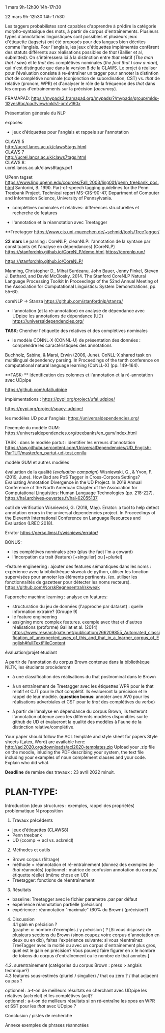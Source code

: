 

1 mars 9h-12h30 14h-17h30  <br>

22 mars  9h-12h30 14h-17h30

Les taggers probabilistes sont capables d'apprendre à prédire la catégorie morpho-syntaxique des mots, à partir de corpus d'entraînements. Plusieurs types d'annotations linguistiques sont possibles et plusieurs jeux d'étiquette (tagsets) ont été proposés pour des langues bien décrites comme l'anglais. Pour l'anglais, les jeux d'étiquettes implémentés confèrent des statuts différents aux réalisations possibles de *that* (Ballier et al, submitted). On s'intéressera ici à la distinction entre *that* relatif (*The man that I saw*) et le *that* des complétives nominales (*the fact that I saw a man*), qui n'est distinguée que dans la version 8 de la CLAWS. Le projet à réaliser pour l'évaluation consiste à re-éntraîner un tagger pour annoter la distintion *that* de complétive nominale (conjonction de subordination, CST) vs. *that* de relative (pronom, WPR) et d'analyser le rôle de la fréquence des *that* dans les corpus d'entraînements sur la précision (*accuracy*).


FRAMAPAD:
https://mypads2.framapad.org/mypads/?/mypads/group/mlds-1l2yes9bc/pad/view/mlds1-om1v190x


Présentation générale du NLP

exposés:
- jeux d'étiquettes pour l'anglais et rappels sur l'annotation

CLAWS 5 <br>
http://ucrel.lancs.ac.uk/claws5tags.html <br>
CLAWS 7 <br>
http://ucrel.lancs.ac.uk/claws7tags.html <br>
CLAWS 8: <br>
ucrel.lancs.ac.uk/claws8tags.pdf <br>

UPenn tagset
https://www.ling.upenn.edu/courses/Fall_2003/ling001/penn_treebank_pos.html
Santorini, B. 1990. Part-of-speech tagging guidelines for the Penn Treebank Project. Technical report MS-CIS-90-47, Department of Computer and Information Science, University of Pennsylvania.

- complétives nominales et relatives: différences structurelles et recherche de features


- l'annotation et la réannotation avec Treetagger

**Treetagger
https://www.cis.uni-muenchen.de/~schmid/tools/TreeTagger/


**22 mars**
Le parsing : CoreNLP, cleanNLP: l'annotation de la syntaxe par constituants (et l'analyse en dépendances)
(CoreNLP)
https://stanfordnlp.github.io/CoreNLP/demo.html
https://corenlp.run/

https://stanfordnlp.github.io/CoreNLP/

Manning, Christopher D., Mihai Surdeanu, John Bauer, Jenny Finkel, Steven J. Bethard, and David McClosky. 2014. The Stanford CoreNLP Natural Language Processing Toolkit In Proceedings of the 52nd Annual Meeting of the Association for Computational Linguistics: System Demonstrations, pp. 55-60.

coreNLP -> Stanza  https://github.com/stanfordnlp/stanza/

- l'annotation (et la ré-annotation) en analyse de dépendance avec UDpipe
les annotations de dépendance (UD)
https://universaldependencies.org/

**TASK**:  Chercher l'étiquette des relatives et des complétives nominales
- le modèle CONNL-X (CONNL-U) de présentation des données : comprendre les caractéristiques des annotations

Buchholz, Sabine, & Marsi, Erwin (2006, June). CoNLL-X shared task on multilingual dependency parsing. In Proceedings of the tenth conference on computational natural language learning (CoNLL-X) (pp. 149-164).

**TASK: ** Identification des colonnes et  l'annotation et la ré-annotation avec UDpipe

https://github.com/ufal/udpipe

implémentations : https://pypi.org/project/ufal.udpipe/

https://pypi.org/project/spacy-udpipe/

les modèles UD pour l'anglais: https://universaldependencies.org/

l'exemple du modèle GUM:
https://universaldependencies.org/treebanks/en_gum/index.html

TASK : dans le modèle partut : identifier les erreurs d'annotation
https://raw.githubusercontent.com/UniversalDependencies/UD_English-ParTUT/master/en_partut-ud-test.conllu

modèle GUM et autres modèles

évaluation de la qualité (_evaluation campaign_)
Wisniewski, G., & Yvon, F. (2019, June). How Bad are PoS Tagger in Cross-Corpora Settings? Evaluating Annotation Divergence in the UD Project. In 2019 Annual Conference of the North American Chapter of the Association for Computational Linguistics: Human Language Technologies (pp. 218-227).
https://hal.archives-ouvertes.fr/hal-02055137

outil de vérification
Wisniewski, G. (2018, May). Errator: a tool to help detect annotation errors in the universal dependencies project. In Proceedings of the Eleventh International Conference on Language Resources and Evaluation (LREC 2018).

Errator https://perso.limsi.fr/wisniews/errator/

BONUS:
- les complétives nominales zéro (plus the fact I'm a coward)
- l'incorpation du trait (feature) [+singulier] ou [+pluriel]

-feature engineering : ajouter des features sémantiques dans les noms : expérience avec la bibliothèque skweak de python, utiliser les fonction supervisées pour annoter les éléments pertinents. (ex. utiliser les fonctionnalités de gazetteer pour détecter les noms recteurs). 
https://github.com/NorskRegnesentral/skweak

l'approche machine learning : analyse en features:
- structuration du jeu de données (l'approche par dataset) : quelle information extraire? (Groupe 9)
- le feature engineering
- assigning more complex features. exemple avec that et d'autres réalisations (proforme) Gaillat et al. (2014)
https://www.researchgate.net/publication/266209855_Automated_classification_of_unexpected_uses_of_this_and_that_in_a_learner_corpus_of_English#fullTextFileContent

évaluation/projet étudiant

A partir de l'annotation du corpus Brown contenue dans la bibliothèque NLTK,  les étudiants procèderont

- à une classification des réalisations du that postnominal dans le Brown

- à un entraînement de Treetagger avec les étiquettes WPR pour le that relatif et CJT pour le _that_ complétif. Ils évalueront la précision et le rappel de leur modèle. (**question bonus**: annoter avec AV0 pour les réalisations adverbiales et CST pour le _that_ des complétives du verbe)

- à partir de l'analyse en dépendance du corpus Brown, ils testeront l'annotation obtenue avec les différents modèles disponibles sur le github de UD et évalueront la qualité des modèles à l'aune de la distinction relative/complétive.

Your paper should follow the ACL template and style sheet for papers Style sheets (Latex, Word) are available here: http://acl2020.org/downloads/acl2020-templates.zip Upload your .zip file on the moodle, inluding the PDF describing your system, the text file including your examples of noun complement clauses and your code.
Explain who did what.  

**Deadline** de remise des travaux : 23 avril 2022 minuit.


# PLAN-TYPE:
Introduction (deux structures : exemples, rappel des propriétés)
problématique N proposition

1. Travaux précédents
- jeux d'étiquettes (CLAWS8)
- Penn treebank
- UD (ccomp -> acl vs. acl:relcl)

2. Méthodes et outils
- Brown corpus (filtrage)
- méthode = réannotation et ré-entraînement (donnez des exemples de *that* réannotés)
(optionnel : matrice de confusion annotation du corpus/étiquette réelle)
(même chose en UD)
- Treetagger: fonctions de réentraînement

3. Résultats
- baseline: Treetagger avec le fichier paramètre .par par défaut
- expérience réannotation partielle (précision)
- expérience : réannotation "maximale" (60% du Brown) (précision?)

4. Discussion <br>
4.1 gain en précision ? <br>
(graphe:  x: nombre d'exemples / y précision ) ?
[Si vous disposez de plusieurs sections du Brown (sinon coupez votre corpus d'annotation en deux ou en dix), faites l'expérience suivante: si vous réentraînez TreeTagger avec la moitié ou avec un corpus d'entraînement plus gros, quel est le gain en précision?
Vous pouvez faire figurer en x le nombre de tokens du corpus d'entraînement ou le nombre de that annotés.]



4.2.  surentrainement  (catégories du corpus Brown : press > anglais technique?) <br>
4.3 features sous-estimés (pluriel / singulier) / that ou zéro ? / that adjacent ou pas ? <br>

optionnel : a-t-on de meilleurs résultats en cherchant avec UDpipe les relatives (acl:relcl) et les complétives (acl)? <br>
optionnel : a-t-on de meilleurs résultats si on ré-entraîne  les xpos en WPR et SST  pour les *that* avec UDpipe ? <br>


Conclusion / pistes de recherche

Annexe
exemples de phrases réannotées

